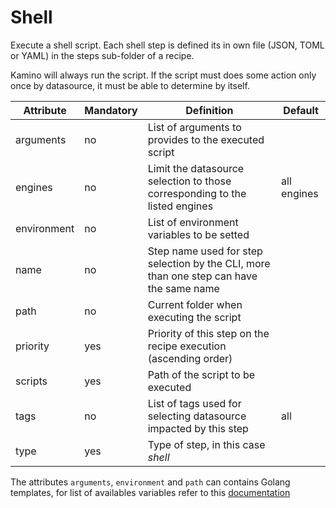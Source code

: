 # Shell

Execute a shell script. Each shell step is defined its in own file (JSON, TOML or YAML) in the steps sub-folder of a recipe. 

Kamino will always run the script. If the script must does some action only once by datasource, it must be able to determine by itself.

Attribute     | Mandatory | Definition | Default
--------------|----------------|------------|-----
arguments     | no  | List of arguments to provides to the executed script
engines       | no  | Limit the datasource selection to those corresponding to the listed engines | all engines
environment   | no  | List of environment variables to be setted
name          | no  | Step name used for step selection by the CLI, more than one step can have the same name
path          | no  | Current folder when executing the script
priority      | yes | Priority of this step on the recipe execution (ascending order)
scripts       | yes | Path of the script to be executed
tags          | no  | List of tags used for selecting datasource impacted by this step | all
type          | yes | Type of step, in this case _shell_


The attributes `arguments`, `environment` and `path` can contains Golang templates, for list of availables variables refer to this [documentation](/doc/template.md)
